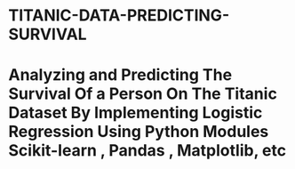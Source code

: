 # TITANIC-DATA-PREDICTING-SURVIVAL
# Analyzing and Predicting The Survival Of a Person On The Titanic Dataset By Implementing Logistic Regression Using Python Modules Scikit-learn , Pandas , Matplotlib, etc
